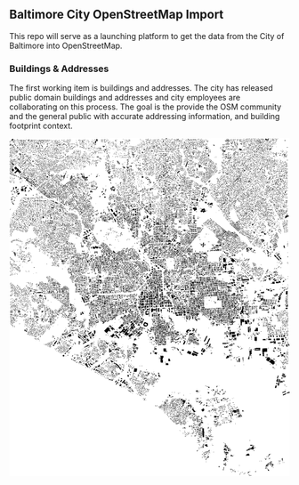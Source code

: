 ## Baltimore City OpenStreetMap Import

This repo will serve as a launching platform to get the data from the City of Baltimore into OpenStreetMap.

### Buildings & Addresses

The first working item is buildings and addresses. The city has released public domain buildings and addresses and city employees are collaborating on this process. The goal is the provide the OSM community and the general public with accurate addressing information, and building footprint context.

![buildigns in Baltimore](docs/building-crop.png)
